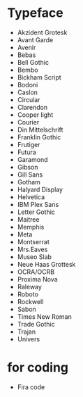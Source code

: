 

# Typeface

* Akzident Grotesk
* Avant Garde
* Avenir
* Bebas
* Bell Gothic
* Bembo
* Bickham Script
* Bodoni
* Caslon
* Circular
* Clarendon
* Cooper light
* Courier
* Din Mittelschrift
* Franklin Gothic
* Frutiger
* Futura
* Garamond
* Gibson
* Gill Sans
* Gotham
* Halyard Display
* Helvetica
* IBM Plex Sans
* Letter Gothic
* Maitree
* Memphis
* Meta
* Montserrat
* Mrs.Eaves
* Museo Slab
* Neue Haas Grottesk
* OCRA/OCRB
* Proxima Nova
* Raleway
* Roboto
* Rockwell
* Sabon
* Times New Roman
* Trade Gothic
* Trajan
* Univers

# for coding

* Fira code


